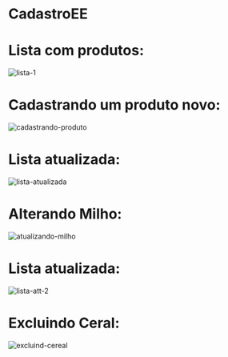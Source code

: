 # CadastroEE

<h1>Lista com produtos: </h1>

![lista-1](https://github.com/SamuelBozza/CadastroEE/assets/102820398/34f05fe3-5979-43dc-83e2-4bf4753b71d3)


<h1>Cadastrando um produto novo: </h1>

![cadastrando-produto](https://github.com/SamuelBozza/CadastroEE/assets/102820398/19de8e53-c4a3-4d49-9380-3563b435515e)

<h1>Lista atualizada:</h1>

![lista-atualizada](https://github.com/SamuelBozza/CadastroEE/assets/102820398/c39d7dd0-4653-4221-a4d5-72d462a9b34f)

<h1>Alterando Milho:</h1>

![atualizando-milho](https://github.com/SamuelBozza/CadastroEE/assets/102820398/84817759-2305-4c8b-b21f-8bbdbe713524)

<h1>Lista atualizada:</h1>

![lista-att-2](https://github.com/SamuelBozza/CadastroEE/assets/102820398/4dbf4ce7-9b5c-4509-a8c9-8a16200d2f83)

<h1>Excluindo Ceral:</h1>

![excluind-cereal](https://github.com/SamuelBozza/CadastroEE/assets/102820398/7ebaddc6-2f86-4363-99c7-451cce520b13)
